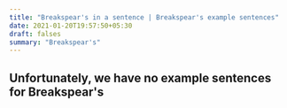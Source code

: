 ```yaml
---
title: "Breakspear's in a sentence | Breakspear's example sentences"
date: 2021-01-20T19:57:50+05:30
draft: falses
summary: "Breakspear's"
---
```

## Unfortunately, we have no example sentences for Breakspear's                 
